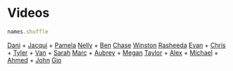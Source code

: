 # Videos

```ruby
names.shuffle
```

[Dani](https://www.youtube.com/watch?v=kVdKlufM22w&feature=youtu.be) +
[Jacqui](https://www.youtube.com/watch?v=S-9oysXLZCg&feature=youtu.be) +
[Pamela](https://www.youtube.com/watch?v=WeLsppUcSvE)
[Nelly](https://www.youtube.com/watch?v=_I4ai5k92Mg&feature=youtu.be) +
[Ben](https://www.youtube.com/watch?v=xGWxqjeQEO8&feature=youtu.be)
[Chase](https://www.youtube.com/watch?v=RkTM0URG-a8&feature=youtu.be)
[Winston](https://www.youtube.com/watch?v=-i1PM3vf_f0&feature=youtu.be)
[Rasheeda](https://www.youtube.com/watch?v=FkjtRdVkUBE&feature=youtu.be)
[Evan](https://www.youtube.com/watch?v=x-5ndtlYElY) +
[Chris](https://www.youtube.com/watch?v=Rx8PYRTCP00&feature=youtu.be) +
[Tyler](https://www.youtube.com/watch?v=kUztUIcL-XU&feature=youtu.be) +
[Van](https://www.youtube.com/watch?v=Qu32mkzVTZs&feature=youtu.be)  +
[Sarah](https://www.youtube.com/watch?v=HxbYLOMbS-g&feature=youtu.be)
[Marc](https://www.youtube.com/watch?v=tADQfjdbHno) +
[Aubrey](https://www.youtube.com/watch?v=z_FHEHxOX18&feature=youtu.be) +
[Megan](https://www.youtube.com/watch?v=KQ6nNs1zK2Y)
[Taylor](https://www.youtube.com/watch?v=wCYQ2dApwGA&feature=youtu.be) +
[Alex](https://www.youtube.com/watch?v=nRyIdmUjSos) +
[Michael](https://www.youtube.com/watch?v=RJ2yd_Z9EBc&feature=youtu.be&hd=1) +
[Ahmed](https://www.youtube.com/watch?v=EkVAFrWGP4E&feature=youtu.be) +
[John]()
[Gio]()
